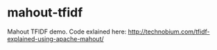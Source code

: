 # mahout-tfidf
Mahout TFIDF demo. Code exlained here: http://technobium.com/tfidf-explained-using-apache-mahout/
